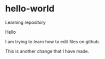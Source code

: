 # hello-world
Learning repository

Hello

I am trying to learn how to edit files on github.

This is another change that I have made.
